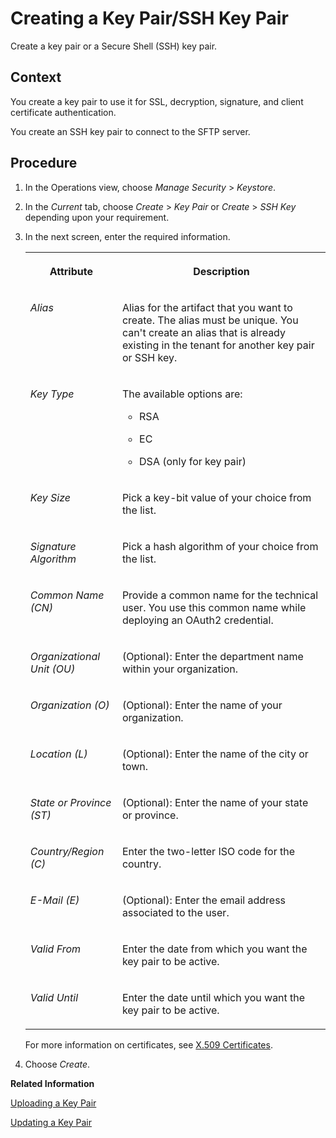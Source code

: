 <!-- loiob8a8601bbb8b4a85ba3f245c91d97589 -->

# Creating a Key Pair/SSH Key Pair

Create a key pair or a Secure Shell \(SSH\) key pair.



## Context

You create a key pair to use it for SSL, decryption, signature, and client certificate authentication.

You create an SSH key pair to connect to the SFTP server.



## Procedure

1.  In the Operations view, choose *Manage Security* \> *Keystore*.

2.  In the *Current* tab, choose *Create* \> *Key Pair* or *Create* \> *SSH Key* depending upon your requirement.

3.  In the next screen, enter the required information.


    <table>
    <tr>
    <th valign="top">

    Attribute
    
    </th>
    <th valign="top">

    Description
    
    </th>
    </tr>
    <tr>
    <td valign="top">
    
    *Alias* 
    
    </td>
    <td valign="top">
    
    Alias for the artifact that you want to create. The alias must be unique. You can't create an alias that is already existing in the tenant for another key pair or SSH key.
    
    </td>
    </tr>
    <tr>
    <td valign="top">
    
    *Key Type* 
    
    </td>
    <td valign="top">
    
    The available options are:

    -   RSA

    -   EC

    -   DSA \(only for key pair\)



    
    </td>
    </tr>
    <tr>
    <td valign="top">
    
    *Key Size* 
    
    </td>
    <td valign="top">
    
    Pick a key-bit value of your choice from the list.
    
    </td>
    </tr>
    <tr>
    <td valign="top">
    
    *Signature Algorithm* 
    
    </td>
    <td valign="top">
    
    Pick a hash algorithm of your choice from the list.
    
    </td>
    </tr>
    <tr>
    <td valign="top">
    
    *Common Name \(CN\)* 
    
    </td>
    <td valign="top">
    
    Provide a common name for the technical user. You use this common name while deploying an OAuth2 credential.
    
    </td>
    </tr>
    <tr>
    <td valign="top">
    
    *Organizational Unit \(OU\)* 
    
    </td>
    <td valign="top">
    
    \(Optional\): Enter the department name within your organization.
    
    </td>
    </tr>
    <tr>
    <td valign="top">
    
    *Organization \(O\)* 
    
    </td>
    <td valign="top">
    
    \(Optional\): Enter the name of your organization.
    
    </td>
    </tr>
    <tr>
    <td valign="top">
    
    *Location \(L\)* 
    
    </td>
    <td valign="top">
    
    \(Optional\): Enter the name of the city or town.
    
    </td>
    </tr>
    <tr>
    <td valign="top">
    
    *State or Province \(ST\)* 
    
    </td>
    <td valign="top">
    
    \(Optional\): Enter the name of your state or province.
    
    </td>
    </tr>
    <tr>
    <td valign="top">
    
    *Country/Region \(C\)* 
    
    </td>
    <td valign="top">
    
    Enter the two-letter ISO code for the country.
    
    </td>
    </tr>
    <tr>
    <td valign="top">
    
    *E-Mail \(E\)* 
    
    </td>
    <td valign="top">
    
    \(Optional\): Enter the email address associated to the user.
    
    </td>
    </tr>
    <tr>
    <td valign="top">
    
    *Valid From* 
    
    </td>
    <td valign="top">
    
    Enter the date from which you want the key pair to be active.
    
    </td>
    </tr>
    <tr>
    <td valign="top">
    
    *Valid Until* 
    
    </td>
    <td valign="top">
    
    Enter the date until which you want the key pair to be active.
    
    </td>
    </tr>
    </table>
    
    For more information on certificates, see [X.509 Certificates](../40-RemoteSystems/x-509-certificates-8d38a83.md).

4.  Choose *Create*.


**Related Information**  


[Uploading a Key Pair](uploading-a-key-pair-083911e.md "Upload a private/public key pair to the tenant keystore.")

[Updating a Key Pair](updating-a-key-pair-4ceda24.md "Update a key pair keeping the alias of the keystore entry unchanged.")

